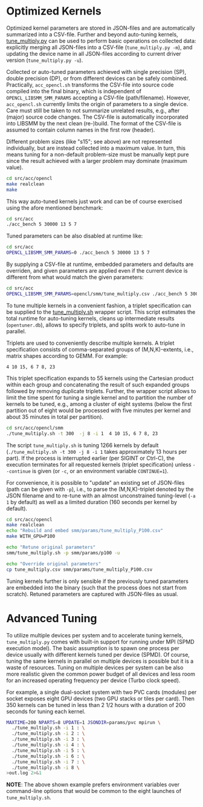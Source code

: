 # Optimized Kernels

Optimized kernel parameters are stored in JSON-files and are automatically summarized into a CSV-file. Further and beyond auto-tuning kernels, [tune_multiply.py](https://github.com/cp2k/dbcsr/blob/develop/src/acc/opencl/smm/tune_multiply.py) can be used to perform basic operations on collected data: explicitly merging all JSON-files into a CSV-file (`tune_multiply.py -m`), and updating the device name in all JSON-files according to current driver version (`tune_multiply.py -u`).

Collected or auto-tuned parameters achieved with single precision (SP), double precision (DP), or from different devices can be safely combined. Practically, `acc_opencl.sh` transforms the CSV-file into source code compiled into the final binary, which is independent of `OPENCL_LIBSMM_SMM_PARAMS` accepting a CSV-file (path/filename). However, `acc_opencl.sh` currently limits the origin of parameters to a single device. Care must still be taken to not summarize unrelated results, e.g., after (major) source code changes. The CSV-file is automatically incorporated into LIBSMM by the next clean (re-)build. The format of the CSV-file is assumed to contain column names in the first row (header).

Different problem sizes (like "s15"; see above) are not represented individually, but are instead collected into a maximum value. In turn, this means tuning for a non-default problem-size must be manually kept pure since the result achieved with a larger problem may dominate (maximum value).

```bash
cd src/acc/opencl
make realclean
make
```

This way auto-tuned kernels just work and can be of course exercised using the afore mentioned benchmark:

```bash
cd src/acc
./acc_bench 5 30000 13 5 7
```

Tuned parameters can be also disabled at runtime like:

```bash
cd src/acc
OPENCL_LIBSMM_SMM_PARAMS=0 ./acc_bench 5 30000 13 5 7
```

By supplying a CSV-file at runtime, embedded parameters and defaults are overriden, and given parameters are applied even if the current device is different from what would match the given parameters:

```bash
cd src/acc
OPENCL_LIBSMM_SMM_PARAMS=opencl/smm/tune_multiply.csv ./acc_bench 5 30000 13 5 7
```

To tune multiple kernels in a convenient fashion, a triplet specification can be supplied to the [tune_multiply.sh](https://github.com/cp2k/dbcsr/blob/develop/src/acc/opencl/smm/tune_multiply.sh) wrapper script. This script estimates the total runtime for auto-tuning kernels, cleans up intermediate results (`opentuner.db`), allows to specify triplets, and splits work to auto-tune in parallel.

Triplets are used to conveniently describe multiple kernels. A triplet specification consists of comma-separated groups of (M,N,K)-extents, i.e., matrix shapes according to GEMM. For example:

```text
4 10 15, 6 7 8, 23
```

This triplet specification expands to 55 kernels using the Cartesian product within each group and concatenating the result of such expanded groups followed by removing duplicate triplets. Further, the wrapper script allows to limit the time spent for tuning a single kernel and to partition the number of kernels to be tuned, e.g., among a cluster of eight systems (below the first partition out of eight would be processed with five minutes per kernel and about 35 minutes in total per partition).

```bash
cd src/acc/opencl/smm
./tune_multiply.sh -t 300  -j 8 -i 1  4 10 15, 6 7 8, 23
```

The script `tune_multiply.sh` is tuning 1266 kernels by default (`./tune_multiply.sh -t 300 -j 8 -i 1` takes approximately 13 hours per part). If the process is interrupted earlier (per SIGINT or Ctrl-C), the execution terminates for all requested kernels (triplet specification) unless `--continue` is given (or `-c`, or an environment variable `CONTINUE=1`).

For convenience, it is possible to "update" an existing set of JSON-files (path can be given with `-p`), i.e., to parse the (M,N,K)-triplet denoted by the JSON filename and to re-tune with an almost unconstrained tuning-level (`-a 1` by default) as well as a limited duration (160 seconds per kernel by default).

```bash
cd src/acc/opencl
make realclean
echo "Rebuild and embed smm/params/tune_multiply_P100.csv"
make WITH_GPU=P100

echo "Retune original parameters"
smm/tune_multiply.sh -p smm/params/p100 -u

echo "Override original parameters"
cp tune_multiply.csv smm/params/tune_multiply_P100.csv
```

Tuning kernels further is only sensible if the previously tuned parameters are embedded into the binary (such that the process does not start from scratch). Retuned parameters are captured with JSON-files as usual.

# Advanced Tuning

To utilize multiple devices per system and to accelerate tuning kernels, `tune_multiply.py` comes with built-in support for running under MPI (SPMD execution model). The basic assumption is to spawn one process per device usually with different kernels tuned per device (SPMD). Of course, tuning the same kernels in parallel on multiple devices is possible but it is a waste of resources. Tuning on multiple devices per system can be also more realistic given the common power budget of all devices and less room for an increased operating frequency per device (Turbo clock speed).

For example, a single dual-socket system with two PVC cards (modules) per socket exposes eight GPU devices (two GPU stacks or tiles per card). Then 350 kernels can be tuned in less than 2 1/2 hours with a duration of 200 seconds for tuning each kernel.

```bash
MAXTIME=200 NPARTS=8 UPDATE=1 JSONDIR=params/pvc mpirun \
  ./tune_multiply.sh -i 1 : \
  ./tune_multiply.sh -i 2 : \
  ./tune_multiply.sh -i 3 : \
  ./tune_multiply.sh -i 4 : \
  ./tune_multiply.sh -i 5 : \
  ./tune_multiply.sh -i 6 : \
  ./tune_multiply.sh -i 7 : \
  ./tune_multiply.sh -i 8 \
>out.log 2>&1
```

**NOTE**: The above shown example prefers environment variables over command-line options that would be common to the eight launches of `tune_multiply.sh`.
